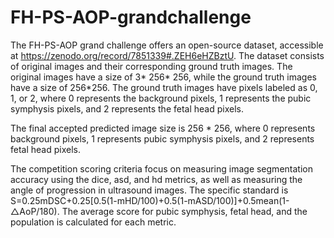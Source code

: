# FH-PS-AOP-grandchallenge


The FH-PS-AOP grand challenge offers an open-source dataset, accessible at https://zenodo.org/record/7851339#.ZEH6eHZBztU. The dataset consists of original images and their corresponding ground truth images. The original images have a size of 3* 256* 256, while the ground truth images have a size of 256*256. The ground truth images have pixels labeled as 0, 1, or 2, where 0 represents the background pixels, 1 represents the pubic symphysis pixels, and 2 represents the fetal head pixels.



The final accepted predicted image size is 256 * 256, where 0 represents background pixels, 1 represents pubic symphysis pixels, and 2 represents fetal head pixels.



The competition scoring criteria focus on measuring image segmentation accuracy using the dice, asd, and hd metrics, as well as measuring the angle of progression in ultrasound images. The specific standard is S=0.25mDSC+0.25[0.5(1-mHD/100)+0.5(1-mASD/100)]+0.5mean(1-△AoP/180). The average score for pubic symphysis, fetal head, and the population is calculated for each metric.






